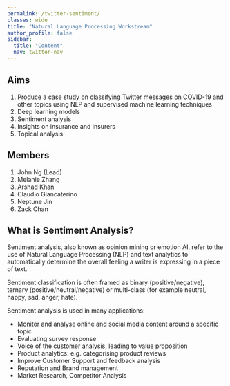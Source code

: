 ```yaml
---
permalink: /twitter-sentiment/
classes: wide
title: "Natural Language Processing Workstream"
author_profile: false
sidebar:
  title: "Content"
  nav: twitter-nav
---
```


## Aims
1.	Produce a case study on classifying Twitter messages on COVID-19 and other topics using NLP and supervised machine learning techniques
2.	Deep learning models
3.	Sentiment analysis
4.	Insights on insurance and insurers
5.	Topical analysis

## Members
1. John Ng (Lead)
2. Melanie Zhang
3. Arshad Khan
4. Claudio Giancaterino
5. Neptune Jin
6. Zack Chan


## What is Sentiment Analysis?

Sentiment analysis, also known as opinion mining or emotion AI, refer to the use of Natural Language Processing (NLP) and text analytics to automatically determine the overall feeling a writer is expressing in a piece of text.

Sentiment classification is often framed as binary (positive/negative), ternary (positive/neutral/negative) or multi-class (for example neutral, happy, sad, anger, hate).

Sentiment analysis is used in many applications:
<ul>
  <li>
Monitor and analyse online and social media content around a specific topic
  </li>
  <li>
Evaluating survey response
  </li>
  <li>
Voice of the customer analysis, leading to value proposition
  </li>
  <li>
Product analytics: e.g. categorising product reviews
  </li>
  <li>
Improve Customer Support and feedback analysis
  </li>
  <li>
Reputation and Brand management
  </li>
  <li>
Market Research, Competitor Analysis
  </li>
</ul>

